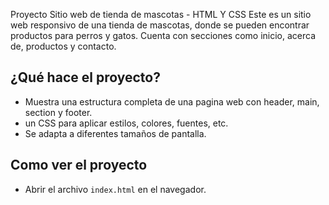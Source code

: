 Proyecto Sitio web de tienda de mascotas - HTML Y CSS
Este es un sitio web responsivo de una tienda de mascotas, donde se pueden encontrar productos para perros y gatos. Cuenta con secciones como inicio, acerca de, productos y contacto.

## ¿Qué hace el proyecto?
- Muestra una estructura completa de una pagina web con header, main, section y footer.
- un CSS para aplicar estilos, colores, fuentes, etc.
- Se adapta a diferentes tamaños de pantalla.

## Como ver el proyecto
- Abrir el archivo `index.html` en el navegador.